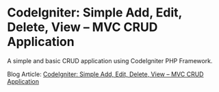 CodeIgniter: Simple Add, Edit, Delete, View – MVC CRUD Application
========

A simple and basic CRUD application using CodeIgniter PHP Framework.

Blog Article: [CodeIgniter: Simple Add, Edit, Delete, View – MVC CRUD Application](http://blog.chapagain.com.np/codeigniter-simple-mvc-crud-add-edit-delete-view/)
